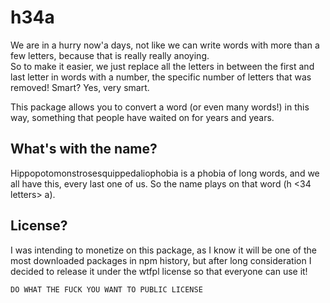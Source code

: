 # h34a

We are in a hurry now'a days, not like we can write words with more than a few letters, because that is really really anoying.  
So to make it easier, we just replace all the letters in between the first and last letter in words with a number, the specific number
of letters that was removed! Smart? Yes, very smart.

This package allows you to convert a word (or even many words!) in this way, something that people have waited on for years and years.

## What's with the name?

Hippopotomonstrosesquippedaliophobia is a phobia of long words, and we all have this, every last one of us. So the name plays on that word
(h <34 letters> a).

## License?

I was intending to monetize on this package, as I know it will be one of the most downloaded packages in npm history, but after long consideration
I decided to release it under the wtfpl license so that everyone can use it!

```
DO WHAT THE FUCK YOU WANT TO PUBLIC LICENSE 
```
